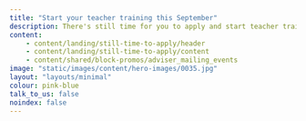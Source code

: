 ```yaml
---
title: "Start your teacher training this September"
description: There's still time for you to apply and start teacher training this September. 
content:
    - content/landing/still-time-to-apply/header
    - content/landing/still-time-to-apply/content
    - content/shared/block-promos/adviser_mailing_events
image: "static/images/content/hero-images/0035.jpg"
layout: "layouts/minimal"
colour: pink-blue
talk_to_us: false
noindex: false
---
```

